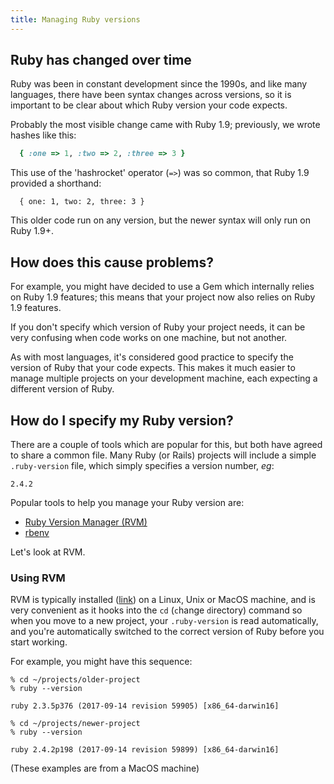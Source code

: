 ```yaml
---
title: Managing Ruby versions
---
```


## Ruby has changed over time

Ruby was been in constant development since the 1990s, and like many languages,
there have been syntax changes across versions, so it is important to be clear
about which Ruby version your code expects.

Probably the most visible change came with Ruby 1.9; previously, we wrote
hashes like this:

```ruby
  { :one => 1, :two => 2, :three => 3 }
```

This use of the 'hashrocket' operator (`=>`) was so common, that Ruby 1.9
provided a shorthand:

```
  { one: 1, two: 2, three: 3 }
```

This older code run on any version, but the newer syntax will only run on Ruby 1.9+.

## How does this cause problems?

For example, you might have decided to use a Gem which internally relies on
Ruby 1.9 features; this means that your project now also relies on Ruby 1.9
features.

If you don't specify which version of Ruby your project needs, it can be very
confusing when code works on one machine, but not another.

As with most languages, it's considered good practice to specify the version of
Ruby that your code expects. This makes it much easier to manage multiple
projects on your development machine, each expecting a different version of
Ruby.

## How do I specify my Ruby version?

There are a couple of tools which are popular for this, but both have agreed to
share a common file. Many Ruby (or Rails) projects will include a simple
`.ruby-version` file, which simply specifies a version number, _eg_:

```
2.4.2
```

Popular tools to help you manage your Ruby version are:

* [Ruby Version Manager (RVM)](https://rvm.io)
* [rbenv](https://github.com/rbenv/rbenv)

Let's look at RVM.

### Using RVM

RVM is typically installed ([link](https://rvm.io)) on a Linux, Unix or MacOS
machine, and is very convenient as it hooks into the `cd` (`c`hange `d`irectory)
command so when you move to a new project, your `.ruby-version` is read
automatically, and you're automatically switched to the correct version of Ruby
before you start working.

For example, you might have this sequence:

```shell
% cd ~/projects/older-project
% ruby --version

ruby 2.3.5p376 (2017-09-14 revision 59905) [x86_64-darwin16]

% cd ~/projects/newer-project
% ruby --version

ruby 2.4.2p198 (2017-09-14 revision 59899) [x86_64-darwin16]
```
(These examples are from a MacOS machine)
